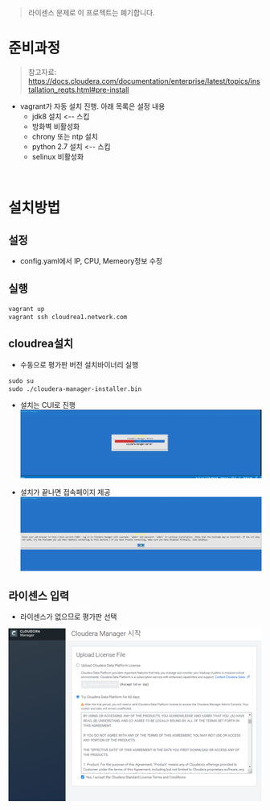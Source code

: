 > 라이센스 문제로 이 프로젝트는 폐기합니다.

# 준비과정
> 참고자료: https://docs.cloudera.com/documentation/enterprise/latest/topics/installation_reqts.html#pre-install

* vagrant가 자동 설치 진행. 아래 목록은 설정 내용
  * jdk8 설치 <-- 스킵
  * 방화벽 비활성화
  * chrony 또는 ntp 설치
  * python 2.7 설치 <-- 스킵
  * selinux 비활성화

<br>

# 설치방법
## 설정
* config.yaml에서 IP, CPU, Memeory정보 수정

## 실행
```
vagrant up
vagrant ssh cloudrea1.network.com
```

## cloudrea설치
* 수동으로 평가판 버전 설치바이너리 실행
```
sudo su
sudo ./cloudera-manager-installer.bin
```

* 설치는 CUI로 진행
![](imgs/installing.png)

* 설치가 끝나면 접속페이지 제공
![](imgs/install_done.png)

## 라이센스 입력
* 라이센스가 없으므로 평가판 선택

![](imgs/license.png)
